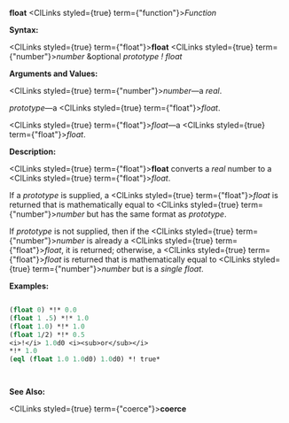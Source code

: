 **float** <ClLinks styled={true} term={"function"}><i>Function</i></ClLinks> 



**Syntax:** 



<ClLinks styled={true} term={"float"}><b>float</b></ClLinks> <ClLinks styled={true} term={"number"}><i>number</i></ClLinks> &amp;optional *prototype ! float* 



**Arguments and Values:** 



<ClLinks styled={true} term={"number"}><i>number</i></ClLinks>—a *real*. 



*prototype*—a <ClLinks styled={true} term={"float"}><i>float</i></ClLinks>. 



<ClLinks styled={true} term={"float"}><i>float</i></ClLinks>—a <ClLinks styled={true} term={"float"}><i>float</i></ClLinks>. 



**Description:** 



<ClLinks styled={true} term={"float"}><b>float</b></ClLinks> converts a *real* number to a <ClLinks styled={true} term={"float"}><i>float</i></ClLinks>. 



If a *prototype* is supplied, a <ClLinks styled={true} term={"float"}><i>float</i></ClLinks> is returned that is mathematically equal to <ClLinks styled={true} term={"number"}><i>number</i></ClLinks> but has the same format as *prototype*. 



If *prototype* is not supplied, then if the <ClLinks styled={true} term={"number"}><i>number</i></ClLinks> is already a <ClLinks styled={true} term={"float"}><i>float</i></ClLinks>, it is returned; otherwise, a <ClLinks styled={true} term={"float"}><i>float</i></ClLinks> is returned that is mathematically equal to <ClLinks styled={true} term={"number"}><i>number</i></ClLinks> but is a *single float*. 



**Examples:**
```lisp

(float 0) *!* 0.0 
(float 1 .5) *!* 1.0 
(float 1.0) *!* 1.0 
(float 1/2) *!* 0.5 
<i>!</i> 1.0d0 <i><sub>or</sub></i> 
*!* 1.0 
(eql (float 1.0 1.0d0) 1.0d0) *! true* 




```
**See Also:** 



<ClLinks styled={true} term={"coerce"}><b>coerce</b></ClLinks> 



